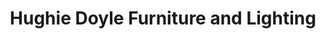 ---
title: "Hughie Doyle Furniture and Lighting"
url: /gorey/hughie-doyle-furniture-and-lighting/
shop: interior decoration
---